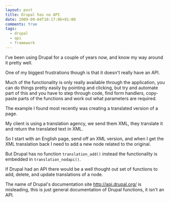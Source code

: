 ```yaml
---
layout: post
title: Drupal has no API
date: 2009-09-04T10:17:06+01:00
comments: true
tags:
  - drupal
  - api
  - framework
---
```


I've been using Drupal for a couple of years now, and know my way around it pretty well.

One of my biggest frustrations though is that it doesn't really have an API.

Much of the functionality is only really available through the application, you can do things pretty easily by pointing and clicking, but try and automate part of this and you have to step through code, find form handlers, copy-paste parts of the functions and work out what parameters are required.

The example I found most recently was creating a translated version of a page.

My client is using a translation agency, we send them XML, they translate it and return the translated text in XML.

So I start with an English page, send off an XML version, and when I get the XML translation back I need to add a new node related to the original.

But Drupal has no function `translation_add()` instead the functionality is embedded in `translation_nodapi()`.

If Drupal had an API there would be a well thought out set of functions to add, delete, and update translations of a node.

The name of Drupal's documentation site http://api.drupal.org/ is misleading, this is just general documentation of Drupal functions, it isn't an API.
